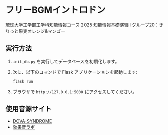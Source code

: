 # フリーBGMイントロドン
琉球大学工学部工学科知能情報コース
2025 知能情報基礎演習II
グループ20：きりっと果実オレンジ&マンゴー

## 実行方法

1. `init_db.py` を実行してデータベースを初期化します。
2. 次に、以下のコマンドで Flask アプリケーションを起動します:

    ```bash
    flask run
    ```

3. ブラウザで `http://127.0.0.1:5000` にアクセスしてください。

## 使用音源サイト
- [DOVA-SYNDROME](https://dova-s.jp/)
- [効果音ラボ](https://soundeffect-lab.info/)
